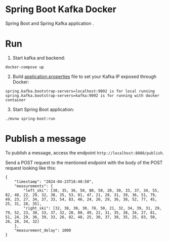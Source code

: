 # Spring Boot Kafka Docker

Spring Boot and Spring Kafka application .

# Run
1. Start kafka and backend:
```
docker-compose up
```

2. Build [application.properties](src/main/resources/application.properties) file to set your Kafka IP exposed through Docker:
```
spring.kafka.bootstrap-servers=localhost:9092 is for local running
spring.kafka.bootstrap-servers=kafka:9092 is for running with docker container
```

3. Start Spring Boot application:
```
./mvnw spring-boot:run
```

# Publish a message
To publish a message, access the endpoint `http://localhost:8080/publish`.

Send a POST request to the mentioned endpoint with the body of the POST request
looking like this:

```
{
    "timestamp": "2024-04-23T18:40:50",
    "measurements": {
        "left_ski": [30, 35, 36, 50, 80, 50, 20, 30, 33, 37, 34, 55, 82, 48, 22, 29, 32, 38, 35, 53, 81, 47, 21, 28, 31, 39, 36, 51, 79, 49, 23, 27, 34, 37, 33, 54, 83, 46, 24, 26, 29, 36, 38, 52, 77, 45, 25, 31, 28, 35],
        "right_ski": [32, 38, 30, 30, 78, 50, 21, 32, 34, 39, 31, 29, 79, 52, 23, 30, 33, 37, 32, 28, 80, 49, 22, 31, 35, 38, 34, 27, 81, 51, 24, 29, 36, 39, 33, 26, 82, 48, 25, 30, 37, 38, 35, 25, 83, 50, 26, 28, 34, 32]
    },
    "measurement_delay": 1000
}
```